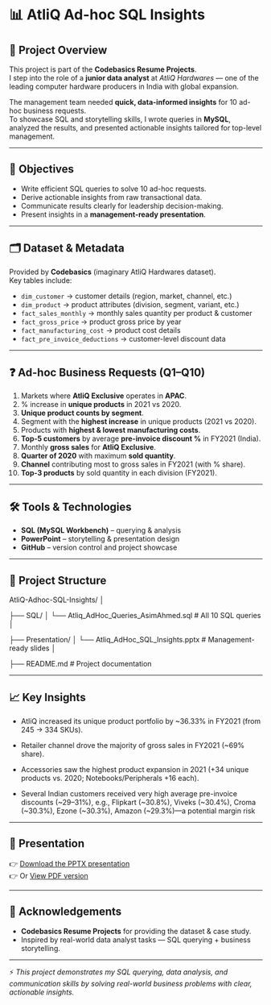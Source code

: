 # 📊 AtliQ Ad-hoc SQL Insights  

## 📝 Project Overview  
This project is part of the **Codebasics Resume Projects**.  
I step into the role of a **junior data analyst** at *AtliQ Hardwares* — one of the leading computer hardware producers in India with global expansion.  

The management team needed **quick, data-informed insights** for 10 ad-hoc business requests.  
To showcase SQL and storytelling skills, I wrote queries in **MySQL**, analyzed the results, and presented actionable insights tailored for top-level management.  

---

## 🎯 Objectives  
- Write efficient SQL queries to solve 10 ad-hoc requests.  
- Derive actionable insights from raw transactional data.  
- Communicate results clearly for leadership decision-making.  
- Present insights in a **management-ready presentation**.  

---

## 🗂️ Dataset & Metadata  
Provided by **Codebasics** (imaginary AtliQ Hardwares dataset).  
Key tables include:  
- `dim_customer` → customer details (region, market, channel, etc.)  
- `dim_product` → product attributes (division, segment, variant, etc.)  
- `fact_sales_monthly` → monthly sales quantity per product & customer  
- `fact_gross_price` → product gross price by year  
- `fact_manufacturing_cost` → product cost details  
- `fact_pre_invoice_deductions` → customer-level discount data  

---

## ❓ Ad-hoc Business Requests (Q1–Q10)  
1. Markets where **AtliQ Exclusive** operates in **APAC**.  
2. % increase in **unique products** in 2021 vs 2020.  
3. **Unique product counts by segment**.  
4. Segment with the **highest increase** in unique products (2021 vs 2020).  
5. Products with **highest & lowest manufacturing costs**.  
6. **Top-5 customers** by average **pre-invoice discount %** in FY2021 (India).  
7. Monthly **gross sales** for **AtliQ Exclusive**.  
8. **Quarter of 2020** with maximum **sold quantity**.  
9. **Channel** contributing most to gross sales in FY2021 (with % share).  
10. **Top-3 products** by sold quantity in each division (FY2021).  

---

## 🛠️ Tools & Technologies  
- **SQL (MySQL Workbench)** – querying & analysis  
- **PowerPoint** – storytelling & presentation design  
- **GitHub** – version control and project showcase  

---

## 📂 Project Structure  
AtliQ-Adhoc-SQL-Insights/
│

├── SQL/
│ 
└── Atliq_AdHoc_Queries_AsimAhmed.sql # All 10 SQL queries
│

├── Presentation/
│ 
└── Atliq_AdHoc_SQL_Insights.pptx # Management-ready slides
│

├── README.md # Project documentation

---

## 📈 Key Insights 
- AtliQ increased its unique product portfolio by ~36.33% in FY2021 (from 245 → 334 SKUs).

- Retailer channel drove the majority of gross sales in FY2021 (~69% share).

- Accessories saw the highest product expansion in 2021 (+34 unique products vs. 2020; Notebooks/Peripherals +16 each).

- Several Indian customers received very high average pre-invoice discounts (~29–31%), e.g., Flipkart (~30.8%), Viveks (~30.4%), Croma (~30.3%), Ezone (~30.3%), Amazon (~29.3%)—a potential margin risk

---

## 🎥 Presentation  
👉 [Download the PPTX presentation](link-to-your-pptx)  
👉 Or [View PDF version](link-to-pdf-if-you-export)  

---

## 🙌 Acknowledgements  
- **Codebasics Resume Projects** for providing the dataset & case study.  
- Inspired by real-world data analyst tasks — SQL querying + business storytelling.  

---

⚡ *This project demonstrates my SQL querying, data analysis, and communication skills by solving real-world business problems with clear, actionable insights.*  



